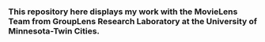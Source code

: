 ### This repository here displays my work with the MovieLens Team from GroupLens Research Laboratory at the University of Minnesota-Twin Cities.
